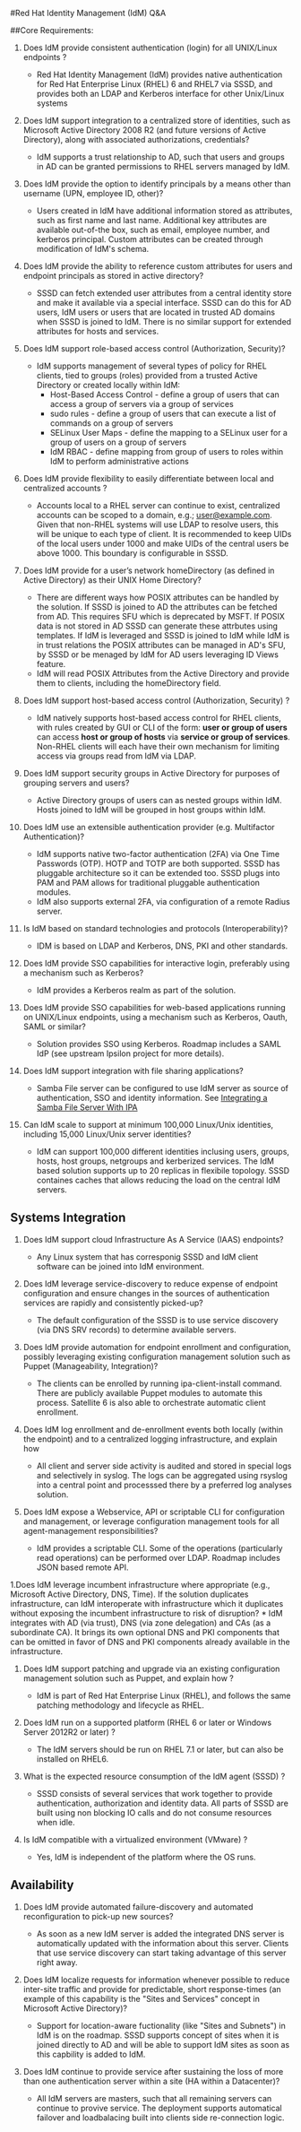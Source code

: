 #Red Hat Identity Management (IdM) Q&A

##Core Requirements:

1. Does IdM provide consistent authentication (login) for all UNIX/Linux endpoints ? 
	* Red Hat Identity Management (IdM) provides native authentication for Red Hat Enterprise Linux (RHEL) 6 and RHEL7 via SSSD, and provides both an LDAP and Kerberos interface for other Unix/Linux systems
 
1. Does IdM support integration to a centralized store of identities, such as Microsoft Active Directory 2008 R2 (and future versions of Active Directory), along with associated authorizations, credentials?
	* IdM supports a trust relationship to AD, such that users and groups in AD can be granted permissions to RHEL servers managed by IdM.

1. Does IdM provide the option to identify principals by a means other than username (UPN, employee ID, other)? 
	* Users created in IdM have additional information stored as attributes, such as first name and last name. Additional key attributes are available out-of-the box, such as email, employee number, and kerberos principal. Custom attributes can be created through modification of IdM's schema.

1. Does IdM provide the ability to reference custom attributes for users and endpoint principals as stored in active directory?
	* SSSD can fetch extended user attributes from a central identity store and make it available via a special interface. SSSD can do this for AD users, IdM users or users that are located in trusted AD domains when SSSD is joined to IdM. There is no similar support for extended attributes for hosts and services.

1. Does IdM support role-based access control (Authorization, Security)? 
	* IdM supports management of several types of policy for RHEL clients, tied to groups (roles) provided from a trusted Active Directory or created locally within IdM:
		+ Host-Based Access Control - define a group of users that can access a group of servers via a group of services
		+ sudo rules - define a group of users that can execute a list of commands on a group of servers
		+ SELinux User Maps - define the mapping to a SELinux user for a group of users on a group of servers
		+ IdM RBAC - define mapping from group of users to roles within IdM to perform administrative actions

1. Does IdM provide flexibility to easily differentiate between local and centralized accounts ? 
	* Accounts local to a RHEL server can continue to exist, centralized accounts can be scoped to a domain, e.g.; user@example.com. Given that non-RHEL systems will use LDAP to resolve users, this will be unique to each type of client. It is recommended to keep UIDs of the local users under 1000 and make UIDs of the central users be above 1000. This boundary is configurable in SSSD.

1. Does IdM provide for a user’s network homeDirectory (as defined in Active Directory) as their UNIX Home Directory?
	* There are different ways how POSIX attributes can be handled by the solution. If SSSD is joined to AD the attributes can be fetched from AD. This requires SFU which is deprecated by MSFT. If POSIX data is not stored in AD SSSD can generate these attrbutes using templates. If IdM is leveraged and SSSD is joined to IdM while IdM is in trust relations the POSIX attributes can be managed in AD's SFU, by SSSD or be menaged by IdM for AD users leveraging ID Views feature.
	* IdM will read POSIX Attributes from the Active Directory and provide them to clients, including the homeDirectory field. 

1. Does IdM support host-based access control (Authorization, Security) ? 
	* IdM natively supports host-based access control for RHEL clients, with rules created by GUI or CLI of the form: **user or group of users** can access **host or group of hosts** via **service or group of services**. Non-RHEL clients will each have their own mechanism for limiting access via groups read from IdM via LDAP.

1. Does IdM support security groups in Active Directory for purposes of grouping servers and users? 
	* Active Directory groups of users can as nested groups within IdM. Hosts joined to IdM will be grouped in host groups within IdM.

1. Does IdM use an extensible authentication provider (e.g. Multifactor Authentication)? 
	* IdM supports native two-factor authentication (2FA) via One Time Passwords (OTP). HOTP and TOTP are both supported. SSSD has pluggable architecture so it can be extended too. SSSD plugs into PAM and PAM allows for traditional pluggable authentication modules.
	* IdM also supports external 2FA, via configuration of a remote Radius server.

1. Is IdM based on standard technologies and protocols (Interoperability)?
	* IDM is based on LDAP and Kerberos, DNS, PKI and other standards.

1. Does IdM provide SSO capabilities for interactive login, preferably using a mechanism such as Kerberos?
	* IdM provides a Kerberos realm as part of the solution.

1. Does IdM provide SSO capabilities for web-based applications running on UNIX/Linux endpoints, using a mechanism such as Kerberos, Oauth, SAML or similar? 
	* Solution provides SSO using Kerberos. Roadmap includes a SAML IdP (see upstream Ipsilon project for more details).

1. Does IdM support integration with file sharing applications?
	* Samba File server can be configured to use IdM server as source of authentication, SSO and identity information. See [Integrating a Samba File Server With IPA](http://www.freeipa.org/page/Howto/Integrating_a_Samba_File_Server_With_IPA)

1. Can IdM scale to support at minimum 100,000 Linux/Unix identities, including 15,000 Linux/Unix server identities? 
	* IdM can support 100,000 different identities inclusing users, groups, hosts, host groups, netgroups and kerberized services. The IdM based solution supports up to 20 replicas in flexibile topology. SSSD containes caches that allows reducing the load on the central IdM servers.

## Systems Integration
1. Does IdM support cloud Infrastructure As A Service (IAAS) endpoints? 
	* Any Linux system that has corresponig SSSD and IdM client software can be joined into IdM environment.

1. Does IdM leverage service-discovery to reduce expense of endpoint configuration and ensure changes in the sources of authentication services are rapidly and consistently picked-up? 
	* The default configuration of the SSSD is to use service discovery (via DNS SRV records) to determine available servers.

1. Does IdM provide automation for endpoint enrollment and configuration, possibly leveraging existing configuration management solution such as Puppet (Manageability, Integration)? 
	* The clients can be enrolled by running ipa-client-install command. There are publicly available Puppet modules to automate this process. Satellite 6 is also able to orchestrate automatic client enrollment.
 
1. Does IdM log enrollment and de-enrollment events both locally (within the endpoint) and to a centralized logging infrastructure, and explain how 
	* All client and server side activity is audited and stored in special logs and selectively in syslog. The logs can be aggregated using rsyslog into a central point and processsed there by a preferred log analyses solution.

1. Does IdM expose a Webservice, API or scriptable CLI for configuration and management, or leverage configuration management tools for all agent-management responsibilities?
	* IdM provides a scriptable CLI. Some of the operations (particularly read operations) can be performed over LDAP. Roadmap includes JSON based remote API.

1.Does IdM leverage incumbent infrastructure where appropriate (e.g., Microsoft Active Directory, DNS, Time). If the solution duplicates infrastructure, can IdM interoperate with infrastructure which it duplicates without exposing the incumbent infrastructure to risk of disruption?
	* IdM integrates with AD (via trust), DNS (via zone delegation) and CAs (as a subordinate CA). It brings its own optional DNS and PKI components that can be omitted in favor of DNS and PKI components already available in the infrastructure.

1. Does IdM support patching and upgrade via an existing configuration management solution such as Puppet, and explain how ?
	* IdM is part of Red Hat Enterprise Linux (RHEL), and follows the same patching methodology and lifecycle as RHEL.

1. Does IdM run on a supported platform (RHEL 6 or later or Windows Server 2012R2 or later) ?
	* The IdM servers should be run on RHEL 7.1 or later, but can also be installed on RHEL6.

1. What is the expected resource consumption of the IdM agent (SSSD) ?
	* SSSD consists of several services that work together to provide authentication, authorization and identity data. All parts of SSSD are built using non blocking IO calls and do not consume resources when idle.

1. Is IdM compatible with a virtualized environment (VMware) ? 
	* Yes, IdM is independent of the platform where the OS runs.

## Availability
1. Does IdM provide automated failure-discovery and automated reconfiguration to pick-up new sources?
	* As soon as a new IdM server is added the integrated DNS server is automatically updated with the information about this server. Clients that use service discovery can start taking advantage of this server right away.

1. Does IdM localize requests for information whenever possible to reduce inter-site traffic and provide for predictable, short response-times (an example of this capability is the "Sites and Services" concept in Microsoft Active Directory)?
	* Support for location-aware fuctionality (like "Sites and Subnets") in IdM is on the roadmap. SSSD supports concept of sites when it is joined directly to AD and will be able to support IdM sites as soon as this capbility is added to IdM.

1. Does IdM continue to provide service after sustaining the loss of more than one authentication server within a site (HA within a Datacenter)?
	* All IdM servers are masters, such that all remaining servers can continue to provive service. The deployment supports automatical failover and loadbalacing built into clients side re-connection logic.
